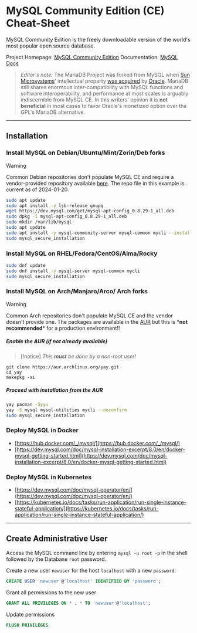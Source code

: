 # MySQL Community Edition (CE) Cheat-Sheet

MySQL Community Edition is the freely downloadable version of the world's most popular open source database.

Project Homepage: [MySQL Community Edition](https://www.mysql.com/products/community/)
Documentation: [MySQL Docs](https://dev.mysql.com/doc/)

>_Editor's note:_ The MariaDB Project was forked from MySQL when [Sun Microsystems](https://en.wikipedia.org/wiki/Sun_Microsystems)' intellectual property [was acquired](https://en.wikipedia.org/wiki/Acquisition_of_Sun_Microsystems_by_Oracle_Corporation) by [Oracle](https://en.wikipedia.org/wiki/Oracle_Corporation).  MariaDB still shares enormous inter-compatibility with MySQL functions and software interoperability, and performance at most scales is arguably indiscernible from MySQL CE.  In this writers' opinion it is **not beneficial** in most cases to favor Oracle's monetized option over the GPL's MariaDB alternative.

---
## Installation

### Install MySQL on Debian/Ubuntu/Mint/Zorin/Deb forks

>[!warning]
> Common Debian repositories don't populate MySQL CE and require a vendor-provided repository available [here](https://dev.mysql.com/downloads/repo/apt/).  The repo file in this example is current as of 2024-01-20.
 
```bash
sudo apt update
sudo apt install -y lsb-release gnupg
wget https://dev.mysql.com/get/mysql-apt-config_0.8.29-1_all.deb
sudo dpkg -i mysql-apt-config_0.8.29-1_all.deb
sudo mkdir /var/lib/mysql
sudo apt update
sudo apt install -y mysql-community-server mysql-common mycli --install-recommends
sudo mysql_secure_installation
```

### Install MySQL on RHEL/Fedora/CentOS/Alma/Rocky

```bash
sudo dnf update
sudo dnf install -y mysql-server mysql-common mycli
sudo mysql_secure_installation
```

### Install MySQL on Arch/Manjaro/Arco/ Arch forks

>[!warning]
> Common Arch repositories don't populate MySQL CE and the vendor doesn't provide one.  The packages are available in the [AUR](https://aur.archlinux.org/) but this is \***not recommended**\* for a production environment!!

##### Enable the AUR (if not already available)

>[!notice]
>_This **must** be done by a non-root user!_
```shell
git clone https://aur.archlinux.org/yay.git
cd yay
makepkg -si
```
##### Proceed with installation from the AUR

```bash
yay pacman -Syyu
yay -S mysql mysql-utilities mycli --noconfirm
sudo mysql_secure_installation
```

### Deploy MySQL in Docker
- [https://hub.docker.com/_/mysql/](https://hub.docker.com/_/mysql/)
- [https://dev.mysql.com/doc/mysql-installation-excerpt/8.0/en/docker-mysql-getting-started.html](https://dev.mysql.com/doc/mysql-installation-excerpt/8.0/en/docker-mysql-getting-started.html)

### Deploy MySQL in Kubernetes
- [https://dev.mysql.com/doc/mysql-operator/en/](https://dev.mysql.com/doc/mysql-operator/en/)
- [https://kubernetes.io/docs/tasks/run-application/run-single-instance-stateful-application/](https://kubernetes.io/docs/tasks/run-application/run-single-instance-stateful-application/)

---
## Create Administrative User

Access the MySQL command line by entering `mysql -u root -p` in the shell followed by the Database `root` password.

Create a new user `newuser` for the host `localhost` with a new `password`:

```sql
CREATE USER 'newuser'@'localhost' IDENTIFIED BY 'password';
```

Grant all permissions to the new user

```sql
GRANT ALL PRIVILEGES ON * . * TO 'newuser'@'localhost';
```

Update permissions

```sql
FLUSH PRIVILEGES
```